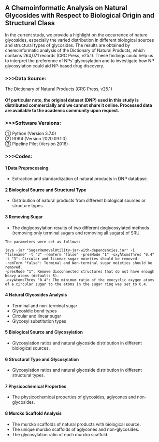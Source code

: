 ## A Chemoinformatic Analysis on Natural Glycosides with Respect to Biological Origin and Structural Class

In the current study, we provide a highlight on the occurrence of nature glycosides, especially the varied distribution in different biological sources and structural types of glycosides. The results are obtained by chemoinformatic analysis of the Dictionary of Natural Products, which contains 264,071 records (CRC Press, v25.1). These findings could help us to interpret the preference of NPs’ glycosylation and to investigate how NP glycosylation could aid NP-based drug discovery.

### >>>Data Source:
The Dictionary of Natural Products (CRC Press, v25.1)

<h4>Of particular note, the original dataset (DNP) used in this study is distributed commercially and we cannot share it online. Processed data are available to the academic community upon request.</h4>

### >>>Software Versions:
① Python (Version 3.7.0) <br>
② RDKit (Version 2020.09.1.0) <br> 
③ Pipeline Pilot (Version 2016) <br>

### >>>Codes:
<h4> 1 Data Preprocessing </h4>

- Extraction and standardization of natural products in DNP database. 

<h4> 2 Biological Source and Structural Type </h4>

- Distribution of natural products from different biological sources or structure types.

<h4> 3 Removing Sugar </h4>

- The deglycosylation results of two different deglycosylated methods (removing only terminal sugars and removing all sugars) of SRU.<br>

``` 
The parameters were set as follows: 

java -jar "SugarRemovalUtility-jar-with-dependencies.jar" -i "filename" -t "3" -remTerm "false" -presMode "1" -oxyAtomsThres "0.4"
-t "3": Circular and liinear sugar moieties should be removed.
-remTerm "false": Terminal and Non-terminal sugar moieties should be removed.
-presMode "1": Remove disconnected structures that do not have enough heavy atoms (default: 5).
-oxyAtomsThres "0.4": The minimum ratio of the exocyclic oxygen atoms of a circular sugar to the atoms in the sugar ring was set to 0.4.
```


<h4> 4 Natural Glycosides Analysis </h4>

- Terminal and non-terminal sugar <br>
- Glycosidic bond types <br>
- Circular and linear sugar <br>
- Glycosyl substitution types <br>

<h4> 5 Biological Source and Glycosylation </h4>

- Glycosylation ratios and natural glycoside distribution in different biological sources.

<h4> 6 Structural Type and Glycosylation </h4>

- Glycosylation ratios and natural glycoside distribution in different structural types.

<h4> 7 Physicochemical Properties </h4>

- The physicochemical properties of glycosides, aglycones and non-glycosides.

<h4> 8 Murcko Scaffold Analysis </h4>

 - The murcko scaffolds of natural products with biological source.
 - The unique murcko scaffolds of aglycones and non-glycosides.
 - The glycosylation ratio of each murcko scaffold.
